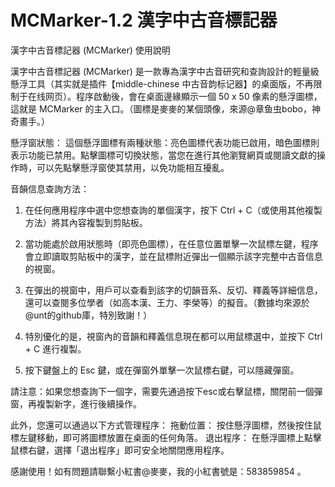 # MCMarker-1.2 漢字中古音標記器

漢字中古音標記器 (MCMarker) 使用說明

漢字中古音標記器 (MCMarker) 是一款專為漢字中古音研究和查詢設計的輕量級懸浮工具（其实就是插件【middle-chinese 中古音韵标记器】的桌面版，不再限制于在线网页）。程序啟動後，會在桌面邊緣顯示一個 50 x 50 像素的懸浮圖標，這就是 MCMarker 的主入口。（圖標是麥麥的某個頭像，來源@章鱼虫bobo，神奇畫手。）

懸浮窗狀態：
這個懸浮圖標有兩種狀態：亮色圖標代表功能已啟用，暗色圖標則表示功能已禁用。點擊圖標可切換狀態，當您在進行其他瀏覽網頁或閱讀文獻的操作時，可以先點擊懸浮窗使其禁用，以免功能相互擾亂。

音韻信息查詢方法：
1. 在任何應用程序中選中您想查詢的單個漢字，按下 Ctrl + C（或使用其他複製方法）將其內容複製到剪貼板。
2. 當功能處於啟用狀態時（即亮色圖標），在任意位置單擊一次鼠標左鍵，程序會立即讀取剪貼板中的漢字，並在鼠標附近彈出一個顯示該字完整中古音信息的視窗。
3. 在彈出的視窗中，用戶可以查看到該字的切韻音系、反切、釋義等詳細信息，還可以查閱多位學者（如高本漢、王力、李榮等）的擬音。（數據均來源於@unt的github庫，特別致謝！）

4. 特別優化的是，視窗內的音韻和釋義信息現在都可以用鼠標選中，並按下 Ctrl + C 進行複製。

5. 按下鍵盤上的 Esc 鍵，或在彈窗外單擊一次鼠標右鍵，可以隱藏彈窗。

請注意：如果您想查詢下一個字，需要先通過按下esc或右擊鼠標，關閉前一個彈窗，再複製新字，進行後續操作。

此外，您還可以通過以下方式管理程序：
 拖動位置： 按住懸浮圖標，然後按住鼠標左鍵移動，即可將圖標放置在桌面的任何角落。
 退出程序： 在懸浮圖標上點擊鼠標右鍵，選擇「退出程序」即可安全地關閉應用程序。

感謝使用！如有問題請聯繫小紅書@麥麥，我的小紅書號是：583859854 。
